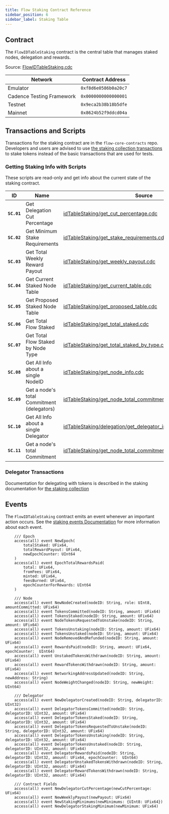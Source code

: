 ```yaml
---
title: Flow Staking Contract Reference
sidebar_position: 6
sidebar_label: Staking Table
---
```


## Contract

The `FlowIDTableStaking` contract is the central table that manages staked nodes, delegation and rewards.

Source: [FlowIDTableStaking.cdc](https://github.com/onflow/flow-core-contracts/blob/master/contracts/FlowIDTableStaking.cdc)

| Network                   | Contract Address     |
| ------------------------- | -------------------- |
| Emulator                  | `0xf8d6e0586b0a20c7` |
| Cadence Testing Framework | `0x0000000000000001` |
| Testnet                   | `0x9eca2b38b18b5dfe` |
| Mainnet                   | `0x8624b52f9ddcd04a` |

## Transactions and Scripts

Transactions for the staking contract are in the `flow-core-contracts` repo.
Developers and users are advised to use [the staking collection transactions](../../networks/staking/14-staking-collection.md)
to stake tokens instead of the basic transactions that are used for tests.

### Getting Staking Info with Scripts

These scripts are read-only and get info about the current state of the staking contract.

| ID          | Name                                       | Source                                                                                                                                                                                                            |
| ----------- | ------------------------------------------ | ----------------------------------------------------------------------------------------------------------------------------------------------------------------------------------------------------------------- |
| **`SC.01`** | Get Delegation Cut Percentage              | [idTableStaking/get_cut_percentage.cdc](https://github.com/onflow/flow-core-contracts/blob/master/transactions/idTableStaking/scripts/get_cut_percentage.cdc)                                                     |
| **`SC.02`** | Get Minimum Stake Requirements             | [idTableStaking/get_stake_requirements.cdc](https://github.com/onflow/flow-core-contracts/blob/master/transactions/idTableStaking/scripts/get_stake_requirements.cdc)                                             |
| **`SC.03`** | Get Total Weekly Reward Payout             | [idTableStaking/get_weekly_payout.cdc](https://github.com/onflow/flow-core-contracts/blob/master/transactions/idTableStaking/scripts/get_weekly_payout.cdc)                                                       |
| **`SC.04`** | Get Current Staked Node Table              | [idTableStaking/get_current_table.cdc](https://github.com/onflow/flow-core-contracts/blob/master/transactions/idTableStaking/scripts/get_current_table.cdc)                                                       |
| **`SC.05`** | Get Proposed Staked Node Table             | [idTableStaking/get_proposed_table.cdc](https://github.com/onflow/flow-core-contracts/blob/master/transactions/idTableStaking/scripts/get_proposed_table.cdc)                                                     |
| **`SC.06`** | Get Total Flow Staked                      | [idTableStaking/get_total_staked.cdc](https://github.com/onflow/flow-core-contracts/blob/master/transactions/idTableStaking/scripts/get_total_staked.cdc)                                                         |
| **`SC.07`** | Get Total Flow Staked by Node Type         | [idTableStaking/get_total_staked_by_type.cdc](https://github.com/onflow/flow-core-contracts/blob/master/transactions/idTableStaking/scripts/get_total_staked_by_type.cdc)                                         |
| **`SC.08`** | Get All Info about a single NodeID         | [idTableStaking/get_node_info.cdc](https://github.com/onflow/flow-core-contracts/blob/master/transactions/idTableStaking/scripts/get_node_info.cdc)                                                               |
| **`SC.09`** | Get a node's total Commitment (delegators) | [idTableStaking/get_node_total_commitment.cdc](https://github.com/onflow/flow-core-contracts/blob/master/transactions/idTableStaking/scripts/get_node_total_commitment.cdc)                                       |
| **`SC.10`** | Get All Info about a single Delegator      | [idTableStaking/delegation/get_delegator_info.cdc](https://github.com/onflow/flow-core-contracts/blob/master/transactions/idTableStaking/delegation/get_delegator_info.cdc)                                       |
| **`SC.11`** | Get a node's total Commitment              | [idTableStaking/get_node_total_commitment_without_delegators.cdc](https://github.com/onflow/flow-core-contracts/blob/master/transactions/idTableStaking/scripts/get_node_total_commitment_without_delegators.cdc) |

### Delegator Transactions

Documentation for delegating with tokens is described in the staking documentation
for [the staking collection](../../networks/staking/14-staking-collection.md)

## Events

The `FlowIDTableStaking` contract emits an event whenever an important action occurs.
See the [staking events Documentation](../../networks/staking/07-staking-scripts-events.md) for more information about each event.

```cadence
    /// Epoch
    access(all) event NewEpoch(
        totalStaked: UFix64,
        totalRewardPayout: UFix64,
        newEpochCounter: UInt64
    )
    access(all) event EpochTotalRewardsPaid(
        total: UFix64,
        fromFees: UFix64,
        minted: UFix64,
        feesBurned: UFix64,
        epochCounterForRewards: UInt64
    )

    /// Node
    access(all) event NewNodeCreated(nodeID: String, role: UInt8, amountCommitted: UFix64)
    access(all) event TokensCommitted(nodeID: String, amount: UFix64)
    access(all) event TokensStaked(nodeID: String, amount: UFix64)
    access(all) event NodeTokensRequestedToUnstake(nodeID: String, amount: UFix64)
    access(all) event TokensUnstaking(nodeID: String, amount: UFix64)
    access(all) event TokensUnstaked(nodeID: String, amount: UFix64)
    access(all) event NodeRemovedAndRefunded(nodeID: String, amount: UFix64)
    access(all) event RewardsPaid(nodeID: String, amount: UFix64, epochCounter:  UInt64)
    access(all) event UnstakedTokensWithdrawn(nodeID: String, amount: UFix64)
    access(all) event RewardTokensWithdrawn(nodeID: String, amount: UFix64)
    access(all) event NetworkingAddressUpdated(nodeID: String, newAddress: String)
    access(all) event NodeWeightChanged(nodeID: String, newWeight: UInt64)

    /// Delegator
    access(all) event NewDelegatorCreated(nodeID: String, delegatorID: UInt32)
    access(all) event DelegatorTokensCommitted(nodeID: String, delegatorID: UInt32, amount: UFix64)
    access(all) event DelegatorTokensStaked(nodeID: String, delegatorID: UInt32, amount: UFix64)
    access(all) event DelegatorTokensRequestedToUnstake(nodeID: String, delegatorID: UInt32, amount: UFix64)
    access(all) event DelegatorTokensUnstaking(nodeID: String, delegatorID: UInt32, amount: UFix64)
    access(all) event DelegatorTokensUnstaked(nodeID: String, delegatorID: UInt32, amount: UFix64)
    access(all) event DelegatorRewardsPaid(nodeID: String, delegatorID: UInt32, amount: UFix64, epochCounter:  UInt64)
    access(all) event DelegatorUnstakedTokensWithdrawn(nodeID: String, delegatorID: UInt32, amount: UFix64)
    access(all) event DelegatorRewardTokensWithdrawn(nodeID: String, delegatorID: UInt32, amount: UFix64)

    /// Contract Fields
    access(all) event NewDelegatorCutPercentage(newCutPercentage: UFix64)
    access(all) event NewWeeklyPayout(newPayout: UFix64)
    access(all) event NewStakingMinimums(newMinimums: {UInt8: UFix64})
    access(all) event NewDelegatorStakingMinimum(newMinimum: UFix64)
```
